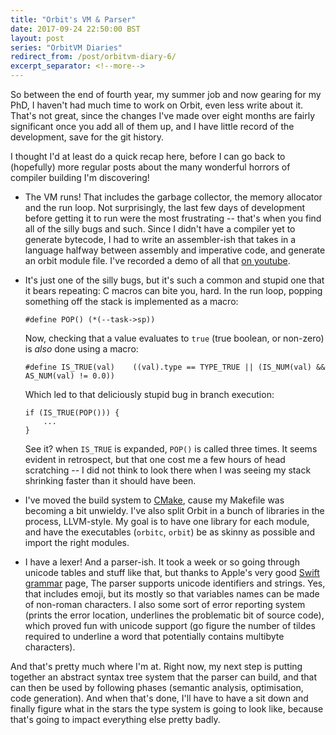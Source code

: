 ```yaml
---
title: "Orbit's VM & Parser"
date: 2017-09-24 22:50:00 BST
layout: post
series: "OrbitVM Diaries"
redirect_from: /post/orbitvm-diary-6/
excerpt_separator: <!--more-->
---
```


So between the end of fourth year, my summer job and now gearing for my PhD, I
haven't had much time to work on Orbit, even less write about it. That's not
great, since the changes I've made over eight months are fairly significant
once you add all of them up, and I have little record of the development, save
for the git history.

I thought I'd at least do a quick recap here, before I can go back to
(hopefully) more regular posts about the many wonderful horrors of compiler
building I'm discovering!

<!--more-->

 * The VM runs! That includes the garbage collector, the memory allocator and
   the run loop. Not surprisingly, the last few days of development before
   getting it to run were the most frustrating -- that's when you find all of
   the silly bugs and such. Since I didn't have a compiler yet to generate
   bytecode, I had to write an assembler-ish that takes in a language halfway
   between assembly and imperative code, and generate an orbit module file. I've
   recorded a demo of all that [on youtube][1].
 
 * It's just one of the silly bugs, but it's such a common and stupid one that
   it bears repeating: C macros can bite you, hard. In the run loop, popping
   something off the stack is implemented as a macro:
   
       #define POP() (*(--task->sp))

   Now, checking that a value evaluates to `true` (true boolean, or non-zero) is
   *also* done using a macro:
   
       #define IS_TRUE(val)    ((val).type == TYPE_TRUE || (IS_NUM(val) && AS_NUM(val) != 0.0))
   
   Which led to that deliciously stupid bug in branch execution:
   
       if (IS_TRUE(POP())) {
           ...
       }
       
   See it? when `IS_TRUE` is expanded, `POP()` is called three times. It seems
   evident in retrospect, but that one cost me a few hours of head scratching -- I did not think to look there when I was seeing my stack shrinking faster than it should have been.

 * I've moved the build system to [CMake][2], cause my Makefile was becoming a
   bit unwieldy. I've also split Orbit in a bunch of libraries in the process,
   LLVM-style. My goal is to have one library for each module, and have the
   executables (`orbitc`, `orbit`) be as skinny as possible and import the right
   modules.
   
 * I have a lexer! And a parser-ish. It took a week or so going through unicode
   tables and stuff like that, but thanks to Apple's very good
   [Swift grammar][3] page, The parser supports unicode identifiers and strings.
   Yes, that includes emoji, but its mostly so that variables names can be made
   of non-roman characters. I also some sort of error reporting system (prints
   the error location, underlines the problematic bit of source code), which
   proved fun with unicode support (go figure the number of tildes required to
   underline a word that potentially contains multibyte characters).

And that's pretty much where I'm at. Right now, my next step is putting
together an abstract syntax tree system that the parser can build, and that can
then be used by following phases (semantic analysis, optimisation, code
generation). And when that's done, I'll have to have a sit down and finally
figure what in the stars the type system is going to look like, because that's
going to impact everything else pretty badly.

 [1]: https://www.youtube.com/watch?v=3t0tb3qwjl0
 [2]: https://cmake.org
 [3]: https://developer.apple.com/library/content/documentation/Swift/Conceptual/Swift_Programming_Language/zzSummaryOfTheGrammar.html
       
